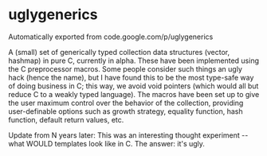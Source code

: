 # uglygenerics
Automatically exported from code.google.com/p/uglygenerics

A (small) set of generically typed collection data structures (vector, hashmap) in pure C, currently in alpha. These have been implemented using the C preprocessor macros. Some people consider such things an ugly hack (hence the name), but I have found this to be the most type-safe way of doing business in C; this way, we avoid void pointers (which would all but reduce C to a weakly typed language). The macros have been set up to give the user maximum control over the behavior of the collection, providing user-definable options such as growth strategy, equality function, hash function, default return values, etc.

Update from N years later: This was an interesting thought experiment -- what WOULD templates look like in C. The answer: it's ugly.
